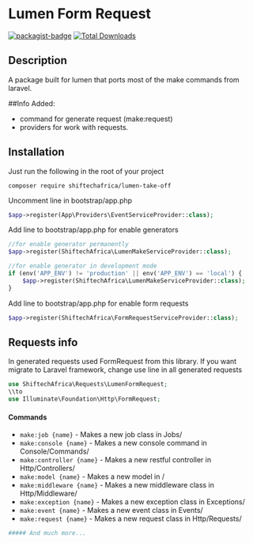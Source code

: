 Lumen Form Request
==========
[![packagist-badge](https://img.shields.io/packagist/v/shiftechafrica/lumen-take-off.svg)](https://packagist.org/packages/shiftechafrica/lumen-take-off)
[![Total Downloads](https://poser.pugx.org/shiftechafrica/lumen-take-off/downloads)](https://packagist.org/packages/shiftechafrica/lumen-take-off)

## Description
A package built for lumen that ports most of the make commands from laravel.

##Info
Added:
 * command for generate request (make:request) 
 * providers for work with requests.

## Installation

Just run the following in the root of your project
```shell
composer require shiftechafrica/lumen-take-off
```

Uncomment line in bootstrap/app.php
```php
$app->register(App\Providers\EventServiceProvider::class);
```

Add line to bootstrap/app.php for enable generators
```php
//for enable generator permanently
$app->register(ShiftechAfrica\LumenMakeServiceProvider::class);

//for enable generator in development mode
if (env('APP_ENV') != 'production' || env('APP_ENV') == 'local') {
    $app->register(ShiftechAfrica\LumenMakeServiceProvider::class);
}
```

Add line to bootstrap/app.php for enable form requests
```php
$app->register(ShiftechAfrica\FormRequestServiceProvider::class);
```

## Requests info
In generated requests used FormRequest from this library. If you want migrate to Laravel framework, change use line in all generated requests
```php
use ShiftechAfrica\Requests\LumenFormRequest; 
\\to
use Illuminate\Foundation\Http\FormRequest;
```
#### Commands
* `make:job {name}` - Makes a new job class in Jobs/
* `make:console {name}` - Makes a new console command in Console/Commands/
* `make:controller {name}` - Makes a new restful controller in Http/Controllers/
* `make:model {name}` - Makes a new model in /
* `make:middleware {name}` - Makes a new middleware class in Http/Middleware/
* `make:exception {name}` - Makes a new exception class in Exceptions/
* `make:event {name}` - Makes a new event class in Events/
* `make:request {name}` - Makes a new request class in Http/Requests/

```php
##### And much more...
```
